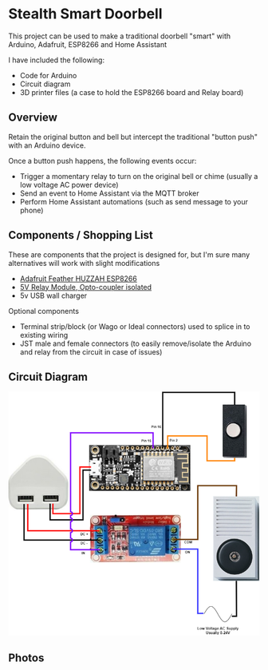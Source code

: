 # Stealth Smart Doorbell

This project can be used to make a traditional doorbell "smart" with Arduino, Adafruit, ESP8266 and Home Assistant

I have included the following:

- Code for Arduino
- Circuit diagram
- 3D printer files (a case to hold the ESP8266 board and Relay board)

## Overview

Retain the original button and bell but intercept the traditional "button push" with an Arduino device. 

Once a button push happens, the following events occur:
- Trigger a momentary relay to turn on the original bell or chime (usually a low voltage AC power device)
- Send an event to Home Assistant via the MQTT broker
- Perform Home Assistant automations (such as send message to your phone)

## Components / Shopping List

These are components that the project is designed for, but I'm sure many alternatives will work with slight modifications

- [Adafruit Feather HUZZAH ESP8266](https://learn.adafruit.com/adafruit-feather-huzzah-esp8266)
- [5V Relay Module, Opto-coupler isolated](https://www.ebay.co.uk/itm/164736285470)
- 5v USB wall charger

Optional components 

- Terminal strip/block (or Wago or Ideal connectors) used to splice in to existing wiring
- JST male and female connectors (to easily remove/isolate the Arduino and relay from the circuit in case of issues)

## Circuit Diagram

![Circuit Diagram](images/CircuitDiagram.png)

## Photos
